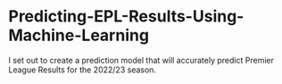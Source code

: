 # Predicting-EPL-Results-Using-Machine-Learning
I set out to create a prediction model that will accurately predict Premier League Results for the 2022/23 season. 
